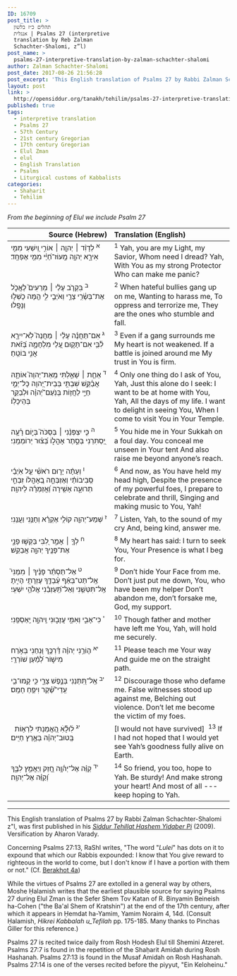 ```yaml
---
ID: 16709
post_title: >
  תהלים כ״ז בלשון
  אנגלית | Psalms 27 (interpretive
  translation by Reb Zalman
  Schachter-Shalomi, z”l)
post_name: >
  psalms-27-interpretive-translation-by-zalman-schachter-shalomi
author: Zalman Schachter-Shalomi
post_date: 2017-08-26 21:56:28
post_excerpt: 'This English translation of Psalms 27 by Rabbi Zalman Schachter-Shalomi z"l, was first published in his <em><a href="http://opensiddur.org/siddurim/ha-ari/neo-hasidut/reb-zalmans-open-siddur-tehillat-hashem/">Siddur Tehillat Hashem Yidaber Pi</a></em> (2009). Versification by Aharon Varady.'
layout: post
link: >
  http://opensiddur.org/tanakh/tehilim/psalms-27-interpretive-translation-by-zalman-schachter-shalomi/
published: true
tags:
  - interpretive translation
  - Psalms 27
  - 57th Century
  - 21st century Gregorian
  - 17th century Gregorian
  - Elul Zman
  - elul
  - English Translation
  - Psalms
  - Liturgical customs of Kabbalists
categories:
  - Shaḥarit
  - Tehilim
---
```

<div class="english"><em>From the beginning of Elul we include Psalm 27</em></div>

<table style="margin-left: auto;margin-right: auto;" class="draggable">
<thead><tr><th id="x" style="text-align: right;">Source (Hebrew)</th><th style="text-align: left;">Translation (English)</th></tr></thead>
<tbody>
<tr>
<td style="vertical-align:top;" width="46%">
<div class="liturgy"><span lang="he">
<sup>א</sup>&nbsp;לְדָוִ֨ד ׀ יְהוָ֤ה ׀ אוֹרִ֣י וְ֭יִשְׁעִי 
מִמִּ֣י אִירָ֑א 
יְהוָ֥ה מָֽעוֹז־חַ֝יַּ֗י 
מִמִּ֥י אֶפְחָֽד׃ 
</span></div>
</td>
 
<td style="vertical-align:top;" width="53%">
<div class="english">
<sup>1</sup>&nbsp;Yah, you are my Light, my Savior, 
Whom need I dread? 
Yah, With You as my strong Protector 
Who can make me panic? 
</div></td>
</tr>


<tr>
<td style="vertical-align:top;" width="46%">
<div class="liturgy"><span lang="he">
<sup>ב</sup>&nbsp;בִּקְרֹ֤ב עָלַ֨י ׀ מְרֵעִים֮ 
לֶאֱכֹ֪ל אֶת־בְּשָׂ֫רִ֥י 
צָרַ֣י וְאֹיְבַ֣י לִ֑י 
הֵ֖מָּה כָשְׁל֣וּ וְנָפָֽלוּ׃ 
</span></div>
</td>
 
<td style="vertical-align:top;" width="53%">
<div class="english">
<sup>2</sup>&nbsp;When hateful bullies gang up on me, 
Wanting to harass me,
To oppress and terrorize me, 
They are the ones who stumble and fall. 
</div></td>
</tr>


<tr>
<td style="vertical-align:top;" width="46%">
<div class="liturgy"><span lang="he">
<sup>ג</sup>&nbsp;אִם־תַּחֲנֶ֬ה עָלַ֨י ׀ מַחֲנֶה֮ 
לֹֽא־יִירָ֪א לִ֫בִּ֥י 
אִם־תָּק֣וּם עָ֭לַי מִלְחָמָ֑ה 
בְּ֝זֹ֗את אֲנִ֣י בוֹטֵֽחַ׃ 
</span></div>
</td>
 
<td style="vertical-align:top;" width="53%">
<div class="english">
<sup>3</sup>&nbsp;Even if a gang surrounds me 
My heart is not weakened. 
If a battle is joined around me 
My trust in You is firm. 
</div></td>
</tr>


<tr>
<td style="vertical-align:top;" width="46%">
<div class="liturgy"><span lang="he">
<sup>ד</sup>&nbsp;אַחַ֤ת ׀ שָׁאַ֣לְתִּי מֵֽאֵת־יְהוָה֮ 
אוֹתָ֪הּ אֲבַ֫קֵּ֥שׁ 
שִׁבְתִּ֣י בְּבֵית־יְ֭הוָה 
כָּל־יְמֵ֣י חַיַּ֑י 
לַחֲז֥וֹת בְּנֹֽעַם־יְ֝הוָ֗ה 
וּלְבַקֵּ֥ר בְּהֵיכָלֽוֹ׃ 
</span></div>
</td>
 
<td style="vertical-align:top;" width="53%">
<div class="english">
<sup>4</sup>&nbsp;Only one thing do I ask of You, Yah, 
Just this alone do I seek: 
I want to be at home with You, Yah, 
All the days of my life. 
I want to delight in seeing You, 
When I come to visit You in Your Temple. 
</div></td>
</tr>


<tr>
<td style="vertical-align:top;" width="46%">
<div class="liturgy"><span lang="he">
<sup>ה</sup>&nbsp;כִּ֤י יִצְפְּנֵ֨נִי ׀ בְּסֻכֹּה֮ בְּי֪וֹם רָ֫עָ֥ה
יַ֭סְתִּרֵנִי בְּסֵ֣תֶר אָהֳל֑וֹ 
בְּ֝צ֗וּר יְרוֹמְמֵֽנִי׃ 
</span></div>
</td>
 
<td style="vertical-align:top;" width="53%">
<div class="english">
<sup>5</sup>&nbsp;You hide me in Your Sukkah on a foul day. 
You conceal me unseen in Your tent 
And also raise me beyond anyone’s reach. 
</div></td>
</tr>


<tr>
<td style="vertical-align:top;" width="46%">
<div class="liturgy"><span lang="he">
<sup>ו</sup>&nbsp;וְעַתָּ֨ה יָר֪וּם רֹאשִׁ֡י 
עַ֤ל אֹֽיְבַ֬י סְֽבִיבוֹתַ֗י 
וְאֶזְבְּחָ֣ה בְ֭אָהֳלוֹ זִבְחֵ֣י תְרוּעָ֑ה 
אָשִׁ֥ירָה וַ֝אֲזַמְּרָ֗ה לַיהוָֽה׃ 
</span></div>
</td>
 
<td style="vertical-align:top;" width="53%">
<div class="english">
<sup>6</sup>&nbsp;And now, as You have held my head high, 
Despite the presence of my powerful foes, 
I prepare to celebrate and thrill, 
Singing and making music to You, Yah! 
</div></td>
</tr>


<tr>
<td style="vertical-align:top;" width="46%">
<div class="liturgy"><span lang="he">
<sup>ז</sup>&nbsp;שְׁמַע־יְהוָ֖ה קוֹלִ֥י אֶקְרָ֗א 
וְחָנֵּ֥נִי וַעֲנֵֽנִי׃ 
</span></div>
</td>
 
<td style="vertical-align:top;" width="53%">
<div class="english">
<sup>7</sup>&nbsp;Listen, Yah, to the sound of my cry 
And, being kind, answer me. 
</div></td>
</tr>


<tr>
<td style="vertical-align:top;" width="46%">
<div class="liturgy"><span lang="he">
<sup>ח</sup>&nbsp;לְךָ֤ ׀ אָמַ֣ר לִ֭בִּי בַּקְּשׁ֣וּ פָנָ֑י 
אֶת־פָּנֶ֖יךָ יְהוָ֣ה אֲבַקֵּֽשׁ׃ 
</span></div>
</td>
 
<td style="vertical-align:top;" width="53%">
<div class="english">
<sup>8</sup>&nbsp;My heart has said: I turn to seek You, 
Your Presence is what I beg for. 
</div></td>
</tr>


<tr>
<td style="vertical-align:top;" width="46%">
<div class="liturgy"><span lang="he">
<sup>ט</sup>&nbsp;אַל־תַּסְתֵּ֬ר פָּנֶ֨יךָ ׀ מִמֶּנִּי֮ 
אַֽל־תַּט־בְּאַ֗ף 
עַ֫בְדֶּ֥ךָ עֶזְרָתִ֥י הָיִ֑יתָ 
אַֽל־תִּטְּשֵׁ֥נִי וְאַל־תַּֽ֝עַזְבֵ֗נִי 
אֱלֹהֵ֥י יִשְׁעִֽי׃ 
</span></div>
</td>
 
<td style="vertical-align:top;" width="53%">
<div class="english">
<sup>9</sup>&nbsp;Don’t hide Your Face from me. 
Don’t just put me down, 
You, who have been my helper 
Don’t abandon me, don’t forsake me, 
God, my support. 
</div></td>
</tr>


<tr>
<td style="vertical-align:top;" width="46%">
<div class="liturgy"><span lang="he">
<sup>י</sup>&nbsp;כִּי־אָבִ֣י וְאִמִּ֣י עֲזָב֑וּנִי 
וַֽיהוָ֣ה יַֽאַסְפֵֽנִי׃ 
</span></div>
</td>
 
<td style="vertical-align:top;" width="53%">
<div class="english">
<sup>10</sup>&nbsp;Though father and mother have left me 
You, Yah, will hold me securely. 
</div></td>
</tr>


<tr>
<td style="vertical-align:top;" width="46%">
<div class="liturgy"><span lang="he">
<sup>יא</sup>&nbsp;ה֤וֹרֵ֥נִי יְהוָ֗ה דַּ֫רְכֶּ֥ךָ 
וּ֭נְחֵנִי בְּאֹ֣רַח מִישׁ֑וֹר לְ֝מַ֗עַן שׁוֹרְרָֽי׃ 
</span></div>
</td>
 
<td style="vertical-align:top;" width="53%">
<div class="english">
<sup>11</sup>&nbsp;Please teach me Your way 
And guide me on the straight path. 
</div></td>
</tr>


<tr>
<td style="vertical-align:top;" width="46%">
<div class="liturgy"><span lang="he">
<sup>יב</sup>&nbsp;אַֽל־תִּ֭תְּנֵנִי בְּנֶ֣פֶשׁ צָרָ֑י 
כִּ֥י קָֽמוּ־בִ֥י עֵֽדֵי־שֶׁ֝֗קֶר 
וִיפֵ֥חַ חָמָֽס׃ 
</span></div>
</td>
 
<td style="vertical-align:top;" width="53%">
<div class="english">
<sup>12</sup>&nbsp;Discourage those who defame me. 
False witnesses stood up against me, 
Belching out violence. 
Don’t let me become the victim of my foes. 
</div></td>
</tr>


<tr>
<td style="vertical-align:top;" width="46%">
<div class="liturgy"><span lang="he">
&nbsp;
<sup>יג</sup>&nbsp;לׅׄוּלֵׅׄ֗אׅׄ הֶ֭אֱמַנְתִּי לִרְא֥וֹת 
בְּֽטוּב־יְהוָ֗ה בְּאֶ֣רֶץ חַיִּֽים׃ 
</span></div>
</td>
 
<td style="vertical-align:top;" width="53%">
<div class="english">
[I would not have survived]&nbsp;
<sup>13</sup>&nbsp;If I had not hoped that I would yet see 
Yah’s goodness fully alive on Earth. 
</div></td>
</tr>


<tr>
<td style="vertical-align:top;" width="46%">
<div class="liturgy"><span lang="he">
<sup>יד</sup>&nbsp;קַוֵּ֗ה אֶל־יְה֫וָ֥ה 
חֲ֭זַק 
וְיַאֲמֵ֣ץ לִבֶּ֑ךָ 
וְ֝קַוֵּ֗ה אֶל־יְהוָֽה׃
</span></div>
</td>
 
<td style="vertical-align:top;" width="53%">
<div class="english">
<sup>14</sup>&nbsp;So friend, you too, hope to Yah. 
Be sturdy! 
And make strong your heart! 
And most of all ---keep hoping to Yah. 
</div></td>
</tr>
</tbody></table>

<hr />
This English translation of Psalms 27 by Rabbi Zalman Schachter-Shalomi z"l, was first published in his <em><a href="http://opensiddur.org/siddurim/ha-ari/neo-hasidut/reb-zalmans-open-siddur-tehillat-hashem/">Siddur Tehillat Hashem Yidaber Pi</a></em> (2009). Versification by Aharon Varady.

Concerning Psalms 27:13, RaShI writes, "The word "<em>Lulei</em>" has dots on it to expound that which our Rabbis expounded: I know that You give reward to righteous in the world to come, but I don't know if I have a portion with them or not." (Cf. <a href="https://www.sefaria.org/Berakhot.4a.14?lang=bi">Berakhot 4a</a>)

While the virtues of Psalms 27 are extolled in a general way by others, Moshe Ḥalamish writes that the earliest plausible source for saying Psalms 27 during Elul Zman is the Sefer Shem Tov Katan of R. Binyamin Beineish ha-Cohen ("the Ba'al Shem of Kratshin") at the end of the 17th century, after which it appears in Ḥemdat ha-Yamim, Yamim Noraim 4, 14d. (Consult Ḥalamish, <em>Hikrei Kabbalah u_Tefilah</em> pp. 175-185. Many thanks to Pinchas Giller for this reference.)

Psalms 27 is recited twice daily from Rosh Ḥodesh Elul till Shemini Atzeret. Psalms 27:7 is found in the repetition of the Shaḥarit Amidah during Rosh Hashanah. Psalms 27:13 is found in the Musaf Amidah on Rosh Hashanah. Psalms 27:14 is one of the verses recited before the piyyut, "Ein Keloheinu."
